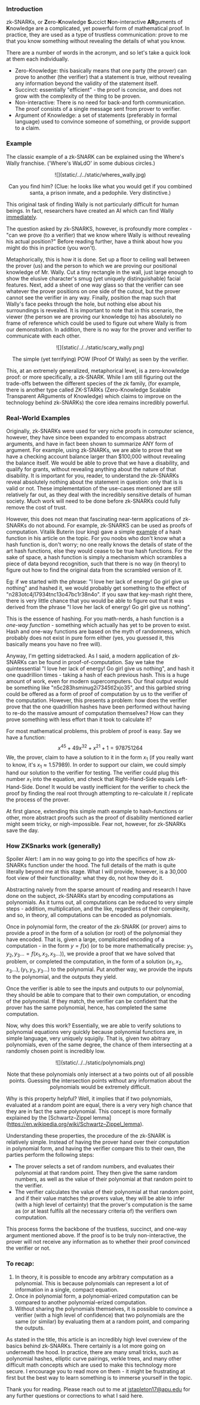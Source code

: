 [category]: <> (Computer Science)
[date]: <> (2021/07/07)
[title]: <> (zk-SNARKs: A 30,000 Foot View)

### Introduction
zk-SNARKs, or **Z**ero-**K**nowledge **S**uccict **N**on-interactive **AR**guments of **K**nowledge are a complicated, yet powerful form of mathematical proof. In practice, they are used as a type of trustless communication: prove to me that you know something without revealing the details of what you know. 

There are a number of words in the acronym, and so let's take a quick look at them each individually.

- Zero-Knowledge: this basically means that one party (the prover) can prove to another (the verifier) that a statement is true, without revealing any information beyond the validity of the statement itself.
- Succinct: essentially "efficient" - the proof is concise, and does not grow with the complexity of the thing to be proven.
- Non-interactive: There is no need for back-and forth communication. The proof consists of a single message sent from prover to verifier. 
- Argument of Knowledge: a set of statements (preferably in formal language) used to convince someone of something, or provide support to a claim.
  
### Example
The classic example of a zk-SNARK can be explained using the Where's Wally franchise. ('Where's WaLdO' in some dubious circles.)

<p align="center">
    ![](static/../../static/wheres_wally.jpg)
</p>

<p align="center">
    Can you find him? (Clue: he looks like what you would get if you combined santa, a prison inmate, and a pedophile. Very distinctive.)
</p>

This original task of finding Wally is not particularly difficult for human beings. In fact, researchers have created an AI which can find Wally [immediately](https://www.popularmechanics.com/technology/robots/a22705240/this-ai-powered-robot-can-find-waldo-instantly/).

The question asked by zk-SNARKS, however, is profoundly more complex - "can we prove (to a verifier) that we know where Wally is without revealing his actual position?" Before reading further, have a think about how you might do this in practice (you won't).

Metaphorically, this is how it is done. Set up a floor to ceiling wall between the prover (us) and the person to which we are proving our positional knowledge of Mr. Wally. Cut a tiny rectangle in the wall, just large enough to show the elusive character's smug (yet uniquely distinguishable) facial features. Next, add a sheet of one way glass so that the verifier can see whatever the prover positions on one side of the cutout, but the prover cannot see the verifier in any way. Finally, position the map such that Wally's face peeks through the hole, but nothing else about his surroundings is revealed. It is important to note that in this scenario, the viewer (the person we are proving our knowledge to) has absolutely no frame of reference which could be used to figure out where Wally is from our demonstration. In addition, there is no way for the prover and verifier to communicate with each other.

<p align="center">
    ![](static/../../static/scary_wally.png)
</p>

<p align="center">
    The simple (yet terrifying) POW (Proof Of Wally) as seen by the verifier.
</p>

This, at an extremely generalized, metaphorical level, is a zero-knowledge proof: or more specifically, a zk-SNARK. While I am still figuring out the trade-offs between the different species of the zk family, (for example, there is another type called ZK-STARKs (Zero-Knowledge Scalable Transparent ARguments of Knowledge) which claims to improve on the technology behind zk-SNARKs) the core idea remains incredibly powerful. 

### Real-World Examples
Originally, zk-SNARKs were used for very niche proofs in computer science, however, they have since been expanded to encompass abstract arguments, and have in fact been shown to summarize ANY form of argument. For example, using zk-SNARKs, we are able to prove that we have a checking account balance larger than $100,000 without revealing the balance itself. We would be able to prove that we have a disability, and qualify for grants, without revealing anything about the nature of that disability. It is important for you, reader, to understand the zk-SNARKs reveal absolutely nothing about the statement in question: only that is is valid or not. These implementation of the use-cases mentioned are still relatively far out, as they deal with the incredibly sensitive details of human society. Much work will need to be done before zk-SNARKs could fully remove the cost of trust.

However, this does not mean that fascinating near-term applications of zk-SNARKs do not abound. For example, zk-SNARKS can be used as proofs of computation. Vitalik Buterin (our king) gave a simple [example](https://vitalik.ca/general/2021/01/26/snarks.html) of a hash function in his article on the topic. For you noobs who don't know what a hash function is, don't worry; no one really knows the details of state of the art hash functions, else they would cease to be true hash functions. For the sake of space, a hash function is simply a mechanism which scrambles a piece of data beyond recognition, such that there is no way (in theory) to figure out how to find the original data from the scrambled version of it.

Eg: if we started with the phrase: "I love her lack of energy! Go girl give us nothing" and hashed it, we would probably get something to the effect of "n283otc4j17934tnc13o47bc1r38n4o". If you saw that key-mash right there, there is very little chance that you would be able to figure out that it was derived from the phrase "I love her lack of energy! Go girl give us nothing". 

This is the essence of hashing. For you math-nerds, a hash function is a *one-way function* - something which actually has yet to be proven to exist. Hash and one-way functions are based on the myth of randomness, which probably does not exist in pure form either (yes, you guessed it, this basically means you have no free will).

Anyway, I'm getting sidetracked. As I said, a modern application of zk-SNARKs can be found in proof-of-computation. Say we take the quintessential "I love her lack of energy! Go girl give us nothing", and hash it one quadrillion times - taking a hash of each previous hash. This is a huge amount of work, even for modern supercomputers. Our final output would be something like "n5c283hsminug2i7345tl2xjo35", and this garbled string could be offered as a form of proof of computation by us to the verifier of the computation. However, this presents a problem: how does the verifier prove that the one quadrillion hashes have been performed without having to re-do the massive amount of computation themselves? How can they prove something with less effort than it took to calculate it? 

For most mathematical problems, this problem of proof is easy. Say we have a function:
$$
x^{45} + 49x^{32} + x^{21} + 1 = 978751264
$$We, the prover, claim to have a solution to it in the form $x_1$ (if you really want to know, it's $x_1≈1.57989$). In order to support our claim, we could simply hand our solution to the verifier for testing. The verifier could plug this number $x_1$ into the equation, and check that Right-Hand-Side equals Left-Hand-Side. Done! It would be vastly inefficient for the verifier to check the proof by finding the real root through attempting to re-calculate it / replicate the process of the prover.

At first glance, extending this simple math example to hash-functions or other, more abstract proofs such as the proof of disability mentioned earlier might seem tricky, or nigh-impossible. Fear not, however, for zk-SNARKs save the day.

### How ZKSnarks work (generally)
Spoiler Alert: I am in no way going to go into the specifics of how zk-SNARKs function under the hood. The full details of the math is quite literally beyond me at this stage. What I will provide, however, is a 30,000 foot view of their functionality: what they do, not how they do it.

Abstracting naively from the sparse amount of reading and research I have done on the subject, zk-SNARKs start by encoding computations as polynomials. As it turns out, all computations can be reduced to very simple steps - addition, multiplication, and the like, regardless of their complexity, and so, in theory, all computations can be encoded as polynomials.

Once in polynomial form, the creator of the zk-SNARK (or prover) aims to provide a proof in the form of a solution (or root) of the polynomial they have encoded. That is, given a large, complicated encoding of a computation - in the form $y = f(x)$ (or to be more mathematically precise: $y_1, y_2, y_3... = f(x_1, x_2, x_3 ...)$), we provide a proof that we have solved that problem, or completed the computation, in the form of a solution $(x_1, x_2, x_3 ...), (y_1, y_2, y_3...)$ to the polynomial. Put another way, we provide the inputs to the polynomial, and the outputs they yield.

Once the verifier is able to see the inputs and outputs to our polynomial, they should be able to compare that to their own computation, or encoding of the polynomial. If they match, the verifier can be confident that the prover has the same polynomial, hence, has completed the same computation. 

Now, why does this work? Essentially, we are able to verify solutions to polynomial equations very quickly because polynomial functions are, in simple language, very uniquely squigily. That is, given two abitrary polynomials, even of the same degree, the chance of them intersecting at a randomly chosen point is incredibly low. 

<p align="center">
    ![](static/../../static/polynomials.png)
</p>

<p align="center">
    Note that these polynomials only intersect at a two points out of all possible points. Guessing the intersection points without any information about the polynomials would be extremely difficult.
</p>

Why is this property helpful? Well, it implies that if two polynomials, evaluated at a random point are equal, there is a very very high chance that they are in fact the same polynomial. This concept is more formally explained by the [Schwartz–Zippel lemma] (https://en.wikipedia.org/wiki/Schwartz–Zippel_lemma). 

Understanding these properties, the procedure of the zk-SNARK is relatively simple. Instead of having the prover hand over their computation in polynomial form, and having the verifier compare this to their own, the parties perform the following steps:

  - The prover selects a set of random numbers, and evaluates their polynomial at that random point. They then give the same random numbers, as well as the value of their polynomial at that random point to the verifier. 
  - The verifier calculates the value of their polynomial at that random point, and if their value matches the provers value, they will be able to infer (with a high level of certainty) that the prover's computation is the same as (or at least fulfils all the necessary criteria of) the verifiers own computation.

This process forms the backbone of the trustless, succinct, and one-way argument mentioned above. If the proof is to be truly non-interactive, the prover will not receive any information as to whether their proof convinced the verifier or not.


### To recap:

1. In theory, it is possible to encode any arbitrary computation as a polynomial. This is because polynomials can represent a lot of information in a single, compact equation.
2. Once in polynomial form, a polynomial-erized computation can be compared to another polynomial-erized computation.
3. Without sharing the polynomials themselves, it is possible to convince a verifier (with a high level of confidence) that two polynomials are the same (or similar) by evaluating them at a random point, and comparing the outputs.

As stated in the title, this article is an incredibly high level overview of the basics behind zk-SNARKs. There certainly is a lot more going on underneath the hood. In practice, there are many small tricks, such as polynomial hashes, elliptic curve pairings, verkle trees, and many other difficult math concepts which are used to make this technology more secure. I encourage you to read more on them - it might be frustrating at first but the best way to learn something is to immerse yourself in the topic. 

Thank you for reading. Please reach out to me at jstapleton17@apu.edu for any further questions or corrections to what I said here.
